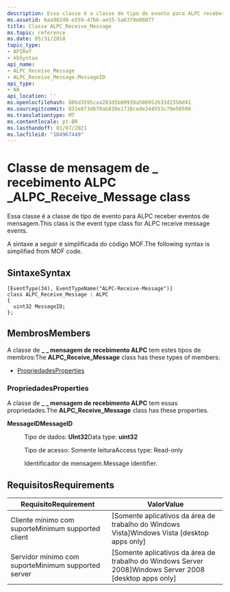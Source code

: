 ```yaml
---
description: Essa classe é a classe de tipo de evento para ALPC receber eventos de mensagem. A sintaxe a seguir é simplificada do código MOF.
ms.assetid: 6aa98240-e559-47b6-ae55-5a6379e08077
title: Classe ALPC_Receive_Message
ms.topic: reference
ms.date: 05/31/2018
topic_type:
- APIRef
- kbSyntax
api_name:
- ALPC_Receive_Message
- ALPC_Receive_Message.MessageID
api_type:
- NA
api_location: ''
ms.openlocfilehash: 886d3595caa283d5b09939a506952633d2350d41
ms.sourcegitcommit: 831e8f3db78ab820e1710cede244553c70e50500
ms.translationtype: MT
ms.contentlocale: pt-BR
ms.lasthandoff: 01/07/2021
ms.locfileid: "104967449"
---
```

# <a name="alpc_receive_message-class"></a><span data-ttu-id="b1f4e-104">Classe de mensagem de \_ recebimento ALPC \_</span><span class="sxs-lookup"><span data-stu-id="b1f4e-104">ALPC\_Receive\_Message class</span></span>

<span data-ttu-id="b1f4e-105">Essa classe é a classe de tipo de evento para ALPC receber eventos de mensagem.</span><span class="sxs-lookup"><span data-stu-id="b1f4e-105">This class is the event type class for ALPC receive message events.</span></span>

<span data-ttu-id="b1f4e-106">A sintaxe a seguir é simplificada do código MOF.</span><span class="sxs-lookup"><span data-stu-id="b1f4e-106">The following syntax is simplified from MOF code.</span></span>

## <a name="syntax"></a><span data-ttu-id="b1f4e-107">Sintaxe</span><span class="sxs-lookup"><span data-stu-id="b1f4e-107">Syntax</span></span>

``` syntax
[EventType(34), EventTypeName("ALPC-Receive-Message")]
class ALPC_Receive_Message : ALPC
{
  uint32 MessageID;
};
```

## <a name="members"></a><span data-ttu-id="b1f4e-108">Membros</span><span class="sxs-lookup"><span data-stu-id="b1f4e-108">Members</span></span>

<span data-ttu-id="b1f4e-109">A classe de **\_ \_ mensagem de recebimento ALPC** tem estes tipos de membros:</span><span class="sxs-lookup"><span data-stu-id="b1f4e-109">The **ALPC\_Receive\_Message** class has these types of members:</span></span>

-   [<span data-ttu-id="b1f4e-110">Propriedades</span><span class="sxs-lookup"><span data-stu-id="b1f4e-110">Properties</span></span>](#properties)

### <a name="properties"></a><span data-ttu-id="b1f4e-111">Propriedades</span><span class="sxs-lookup"><span data-stu-id="b1f4e-111">Properties</span></span>

<span data-ttu-id="b1f4e-112">A classe de **\_ \_ mensagem de recebimento ALPC** tem essas propriedades.</span><span class="sxs-lookup"><span data-stu-id="b1f4e-112">The **ALPC\_Receive\_Message** class has these properties.</span></span>

<dl> <dt>

<span data-ttu-id="b1f4e-113">**MessageID**</span><span class="sxs-lookup"><span data-stu-id="b1f4e-113">**MessageID**</span></span>
</dt> <dd> <dl> <dt>

<span data-ttu-id="b1f4e-114">Tipo de dados: **UInt32**</span><span class="sxs-lookup"><span data-stu-id="b1f4e-114">Data type: **uint32**</span></span>
</dt> <dt>

<span data-ttu-id="b1f4e-115">Tipo de acesso: Somente leitura</span><span class="sxs-lookup"><span data-stu-id="b1f4e-115">Access type: Read-only</span></span>
</dt> </dl>

<span data-ttu-id="b1f4e-116">Identificador de mensagem.</span><span class="sxs-lookup"><span data-stu-id="b1f4e-116">Message identifier.</span></span>

</dd> </dl>

## <a name="requirements"></a><span data-ttu-id="b1f4e-117">Requisitos</span><span class="sxs-lookup"><span data-stu-id="b1f4e-117">Requirements</span></span>



| <span data-ttu-id="b1f4e-118">Requisito</span><span class="sxs-lookup"><span data-stu-id="b1f4e-118">Requirement</span></span> | <span data-ttu-id="b1f4e-119">Valor</span><span class="sxs-lookup"><span data-stu-id="b1f4e-119">Value</span></span> |
|-------------------------------------|------------------------------------------------------|
| <span data-ttu-id="b1f4e-120">Cliente mínimo com suporte</span><span class="sxs-lookup"><span data-stu-id="b1f4e-120">Minimum supported client</span></span><br/> | <span data-ttu-id="b1f4e-121">\[Somente aplicativos da área de trabalho do Windows Vista\]</span><span class="sxs-lookup"><span data-stu-id="b1f4e-121">Windows Vista \[desktop apps only\]</span></span><br/>       |
| <span data-ttu-id="b1f4e-122">Servidor mínimo com suporte</span><span class="sxs-lookup"><span data-stu-id="b1f4e-122">Minimum supported server</span></span><br/> | <span data-ttu-id="b1f4e-123">\[Somente aplicativos da área de trabalho do Windows Server 2008\]</span><span class="sxs-lookup"><span data-stu-id="b1f4e-123">Windows Server 2008 \[desktop apps only\]</span></span><br/> |



 

 




